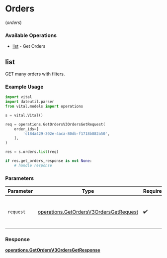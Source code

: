 # Orders
(*orders*)

### Available Operations

* [list](#list) - Get Orders

## list

GET many orders with filters.

### Example Usage

```python
import vital
import dateutil.parser
from vital.models import operations

s = vital.Vital()

req = operations.GetOrdersV3OrdersGetRequest(
    order_ids=[
        'c184a429-302e-4aca-80db-f1718b882a50',
    ],
)

res = s.orders.list(req)

if res.get_orders_response is not None:
    # handle response
```

### Parameters

| Parameter                                                                                        | Type                                                                                             | Required                                                                                         | Description                                                                                      |
| ------------------------------------------------------------------------------------------------ | ------------------------------------------------------------------------------------------------ | ------------------------------------------------------------------------------------------------ | ------------------------------------------------------------------------------------------------ |
| `request`                                                                                        | [operations.GetOrdersV3OrdersGetRequest](../../models/operations/getordersv3ordersgetrequest.md) | :heavy_check_mark:                                                                               | The request object to use for the request.                                                       |


### Response

**[operations.GetOrdersV3OrdersGetResponse](../../models/operations/getordersv3ordersgetresponse.md)**

